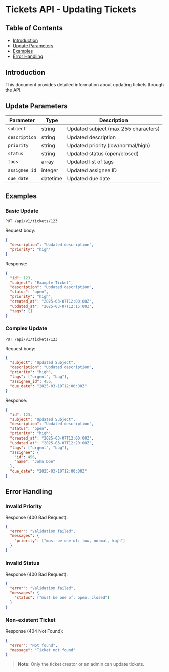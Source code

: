 # Tickets API - Updating Tickets

## Table of Contents
- [Introduction](#introduction)
- [Update Parameters](#update-parameters)
- [Examples](#examples)
- [Error Handling](#error-handling)

## Introduction

This document provides detailed information about updating tickets through the API.

## Update Parameters

| Parameter | Type | Description |
|-----------|------|-------------|
| `subject` | string | Updated subject (max 255 characters) |
| `description` | string | Updated description |
| `priority` | string | Updated priority (low/normal/high) |
| `status` | string | Updated status (open/closed) |
| `tags` | array | Updated list of tags |
| `assignee_id` | integer | Updated assignee ID |
| `due_date` | datetime | Updated due date |

## Examples

### Basic Update

```http
PUT /api/v1/tickets/123
```

Request body:

```json
{
  "description": "Updated description",
  "priority": "high"
}
```

Response:

```json
{
  "id": 123,
  "subject": "Example Ticket",
  "description": "Updated description",
  "status": "open",
  "priority": "high",
  "created_at": "2025-03-07T12:00:00Z",
  "updated_at": "2025-03-07T12:15:00Z",
  "tags": []
}
```

### Complex Update

```http
PUT /api/v1/tickets/123
```

Request body:

```json
{
  "subject": "Updated Subject",
  "description": "Updated description",
  "priority": "high",
  "tags": ["urgent", "bug"],
  "assignee_id": 456,
  "due_date": "2025-03-10T12:00:00Z"
}
```

Response:

```json
{
  "id": 123,
  "subject": "Updated Subject",
  "description": "Updated description",
  "status": "open",
  "priority": "high",
  "created_at": "2025-03-07T12:00:00Z",
  "updated_at": "2025-03-07T12:20:00Z",
  "tags": ["urgent", "bug"],
  "assignee": {
    "id": 456,
    "name": "John Doe"
  },
  "due_date": "2025-03-10T12:00:00Z"
}
```

## Error Handling

### Invalid Priority

Response (400 Bad Request):

```json
{
  "error": "Validation failed",
  "messages": {
    "priority": ["must be one of: low, normal, high"]
  }
}
```

### Invalid Status

Response (400 Bad Request):

```json
{
  "error": "Validation failed",
  "messages": {
    "status": ["must be one of: open, closed"]
  }
}
```

### Non-existent Ticket

Response (404 Not Found):

```json
{
  "error": "Not found",
  "message": "Ticket not found"
}
```

> **Note:** Only the ticket creator or an admin can update tickets.
